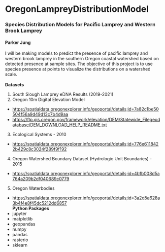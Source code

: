 # OregonLampreyDistributionModel
### Species Distribution Models for Pacific Lamprey and Western Brook Lamprey
#### Parker Jung
I will be making models to predict the presence of pacific lamprey and western brook lamprey in the southern Oregon coastal watershed based on detected presence at sample sites. The objective of this project is to use species presence at points to visualize the distributions on a watershed scale.
<br>
<br>**Datasets**
1. South Slough Lamprey eDNA Results (2019-2021)
2. Oregon 10m Digital Elevation Model
-  https://spatialdata.oregonexplorer.info/geoportal/details;id=7a82c1be50504f56a9d49d13c7b4d9aa
-  https://ftp.gis.oregon.gov/framework/elevation/DEM/Statewide_Filegeodatabase/DEM_DOWNLOAD_HELP_README.txt
3. Ecological Systems - 2010
- https://spatialdata.oregonexplorer.info/geoportal/details;id=776e6118422b429c8c3024f289f9f192
4. Oregon Watershed Boundary Dataset (Hydrologic Unit Boundaries) - 2015
- https://spatialdata.oregonexplorer.info/geoportal/details;id=4b1b008d5a764a209b2df040689c0779
5. Oregon Waterbodies
- https://spatialdata.oregonexplorer.info/geoportal/details;id=3a2d5a628a3b4f4e8f45dc5212dd6857
\
**Python Packages**
- jupyter
- matplotlib
- geopandas
- numpy
- pandas
- rasterio
- sklearn
